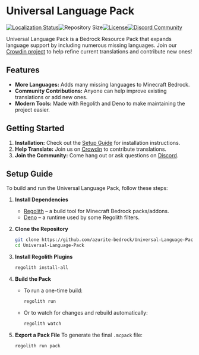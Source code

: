 # Universal Language Pack

<div style="display: flex; align-items: center;">
  <a href="https://crowdin.com/project/universal-language-pack">
    <img src="https://badges.crowdin.net/universal-language-pack/localized.svg" alt="Localization Status">
  </a>
  <img src="https://img.shields.io/github/repo-size/azurite-bedrock/Universal-Language-Pack?label=Repo%20Size" alt="Repository Size">
  <a href="(https://github.com/azurite-bedrock/Universal-Language-Pack/blob/main/LICENSE">
    <img src="https://img.shields.io/github/license/azurite-bedrock/Universal-Language-Pack" alt="License">
  </a>
  <a href="https://discord.gg/rPNcYYNN6p">
    <img src="https://badgen.net/discord/members/dAcghG992N?icon=discord" alt="Discord Community">
  </a>
</div>

Universal Language Pack is a Bedrock Resource Pack that expands language support by including numerous missing languages.
Join our [Crowdin project](https://crowdin.com/project/universal-language-pack) to help refine current translations and contribute new ones!

## Features

- **More Languages:** Adds many missing languages to Minecraft Bedrock.
- **Community Contributions:** Anyone can help improve existing translations or add new ones.
- **Modern Tools:** Made with Regolith and Deno to make maintaining the project easier.

## Getting Started

1. **Installation:** Check out the [Setup Guide](#setup-guide) for installation instructions.
2. **Help Translate:** Join us on [Crowdin](https://crowdin.com/project/universal-language-pack) to contribute translations.
3. **Join the Community:** Come hang out or ask questions on [Discord](https://discord.gg/rPNcYYNN6p).

## Setup Guide
To build and run the Universal Language Pack, follow these steps:

1. **Install Dependencies**
   - [Regolith](https://github.com/Bedrock-OSS/regolith) – a build tool for Minecraft Bedrock packs/addons.
   - [Deno](https://deno.com/) – a runtime used by some Regolith filters.

2. **Clone the Repository**
   ```bash
   git clone https://github.com/azurite-bedrock/Universal-Language-Pack.git
   cd Universal-Language-Pack
   ```

3. **Install Regolith Plugins**
   ```bash
   regolith install-all
   ```

4. **Build the Pack**
   - To run a one-time build:
     ```bash
     regolith run
     ```
   - Or to watch for changes and rebuild automatically:
     ```bash
     regolith watch
     ```

5. **Export a Pack File**
   To generate the final `.mcpack` file:

   ```bash
   regolith run pack
   ```

